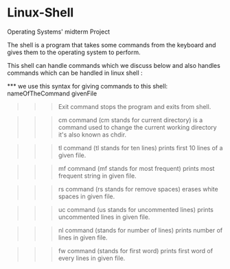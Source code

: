 # Linux-Shell

Operating Systems' midterm Project

The shell is a program that takes some commands from the keyboard and gives them to the operating system to perform.

This shell can handle commands which we discuss below and also handles commands which can be handled in linux shell :
  
*** we use this syntax for giving commands to this shell:
    nameOfTheCommand givenFile
    
    
>>> Exit command stops the program and exits from shell.
    
>>> cm command (cm stands for current directory) is a command used to change the current working directory it's also known as chdir.
   
>>> tl command (tl stands for ten lines) prints first 10 lines of a given file.
   
>>> mf command (mf stands for most frequent) prints most frequent string in given file.
   
>>> rs command (rs stands for remove spaces) erases white spaces in given file.
   
>>> uc command (us stands for uncommented lines) prints uncommented lines in given file.
   
>>> nl command (stands for number of lines) prints number of lines in given file.
   
>>> fw command (stands for first word) prints first word of every lines in given file.
    
    
    
    
    
    
    
    
    
    
